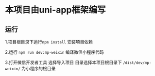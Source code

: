 # 本项目由uni-app框架编写
## 运行
1.项目根目录下运行```npm install``` 安装项目依赖

2.运行 ```npm run dev:mp-weixin``` 编译微信小程序代码

3.打开微信开发者工具 选择导入项目 目录选择本项目根目录下 `/dist/dev/mp-weixin/`
为小程序的根目录 
